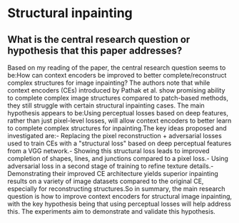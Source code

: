 # Structural inpainting

## What is the central research question or hypothesis that this paper addresses?

Based on my reading of the paper, the central research question seems to be:How can context encoders be improved to better complete/reconstruct complex structures for image inpainting? The authors note that while context encoders (CEs) introduced by Pathak et al. show promising ability to complete complex image structures compared to patch-based methods, they still struggle with certain structural inpainting cases. The main hypothesis appears to be:Using perceptual losses based on deep features, rather than just pixel-level losses, will allow context encoders to better learn to complete complex structures for inpainting.The key ideas proposed and investigated are:- Replacing the pixel reconstruction + adversarial losses used to train CEs with a "structural loss" based on deep perceptual features from a VGG network.- Showing this structural loss leads to improved completion of shapes, lines, and junctions compared to a pixel loss.- Using adversarial loss in a second stage of training to refine texture details.- Demonstrating their improved CE architecture yields superior inpainting results on a variety of image datasets compared to the original CE, especially for reconstructing structures.So in summary, the main research question is how to improve context encoders for structural image inpainting, with the key hypothesis being that using perceptual losses will help address this. The experiments aim to demonstrate and validate this hypothesis.
